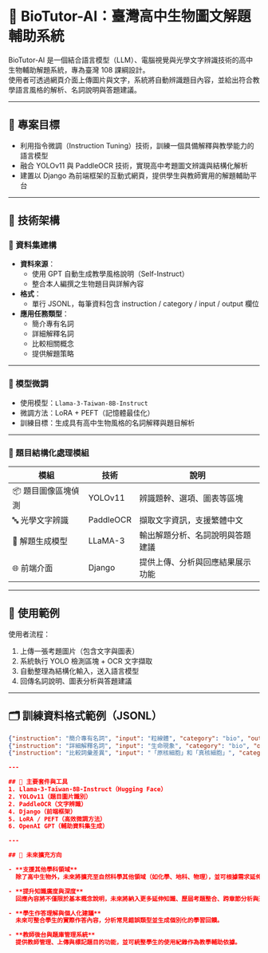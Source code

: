 # 🧬 BioTutor-AI：臺灣高中生物圖文解題輔助系統

BioTutor-AI 是一個結合語言模型（LLM）、電腦視覺與光學文字辨識技術的高中生物輔助解題系統，專為臺灣 108 課綱設計。  
使用者可透過網頁介面上傳圖片與文字，系統將自動辨識題目內容，並給出符合教學語言風格的解析、名詞說明與答題建議。

---

## 📌 專案目標

- 利用指令微調（Instruction Tuning）技術，訓練一個具備解釋與教學能力的語言模型
- 融合 YOLOv11 與 PaddleOCR 技術，實現高中考題圖文辨識與結構化解析
- 建置以 Django 為前端框架的互動式網頁，提供學生與教師實用的解題輔助平台

---

## 🧠 技術架構

### 🔷 資料集建構
- **資料來源**：
  - 使用 GPT 自動生成教學風格說明（Self-Instruct）
  - 整合本人編撰之生物題目與詳解內容
- **格式**：
  - 單行 JSONL，每筆資料包含 instruction / category / input / output 欄位
- **應用任務類型**：
  - 簡介專有名詞
  - 詳細解釋名詞
  - 比較相關概念
  - 提供解題策略

---

### 🔷 模型微調

- 使用模型：`Llama-3-Taiwan-8B-Instruct`
- 微調方法：LoRA + PEFT（記憶體最佳化）
- 訓練目標：生成具有高中生物風格的名詞解釋與題目解析

---

### 🔷 題目結構化處理模組

| 模組 | 技術 | 說明 |
|------|------|------|
| 📦 題目圖像區塊偵測 | YOLOv11 | 辨識題幹、選項、圖表等區塊 |
| 🔤 光學文字辨識 | PaddleOCR | 擷取文字資訊，支援繁體中文 |
| 🧠 解題生成模型 | LLaMA-3 | 輸出解題分析、名詞說明與答題建議 |
| 🌐 前端介面 | Django | 提供上傳、分析與回應結果展示功能 |

---

## 🚀 使用範例

使用者流程：

1. 上傳一張考題圖片（包含文字與圖表）
2. 系統執行 YOLO 檢測區塊 + OCR 文字擷取
3. 自動整理為結構化輸入，送入語言模型
4. 回傳名詞說明、圖表分析與答題建議

---

## 🗂️ 訓練資料格式範例（JSONL）

```json
{"instruction": "簡介專有名詞", "input": "粒線體", "category": "bio", "output": "粒線體是細胞的器官之一，存在於大多數真核細胞中。它主要功能為產生大部分所需的細胞能量..."}
{"instruction": "詳細解釋名詞", "input": "生命現象", "category": "bio", "output": "**生命現象定義**：\n生命現象指的是生物體所展現的所有自然活動，這包括新陳代謝（體內物質..."}
{"instruction": "比較詞彙差異", "input": "「原核細胞」和「真核細胞」", "category": "bio", "response": "原核細胞無細胞核與膜狀胞器，遺傳物質直接位於細胞質中，代表為細菌..."}

---

## 🔧 主要套件與工具
1. Llama-3-Taiwan-8B-Instruct（Hugging Face）
2. YOLOv11（題目圖片識別）
2. PaddleOCR（文字辨識）
4. Django（前端框架）
5. LoRA / PEFT（高效微調方法）
6. OpenAI GPT（輔助資料集生成）

---

## 🧩 未來擴充方向

- **支援其他學科領域**  
  除了高中生物外，未來將擴充至自然科學其他領域（如化學、地科、物理），並可根據需求延伸至國中、小學或大學程度之教學內容。

- **提升知識廣度與深度**  
  回應內容將不僅限於基本概念說明，未來將納入更多延伸知識、歷屆考題整合、跨章節分析與進階答題策略。

- **學生作答理解與個人化建議**  
  未來可整合學生的實際作答內容，分析常見錯誤類型並生成個別化的學習回饋。

- **教師後台與題庫管理系統**  
  提供教師管理、上傳與標記題目的功能，並可統整學生的使用紀錄作為教學輔助依據。

